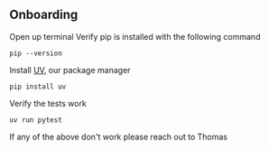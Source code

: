## Onboarding
Open up terminal
Verify pip is installed with the following command

```pip --version```

Install [UV](https://docs.astral.sh/uv/getting-started/installation/), our package manager

```pip install uv```

Verify the tests work

```uv run pytest```

If any of the above don't work please reach out to Thomas
